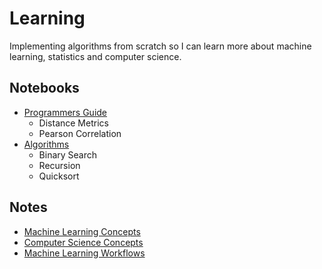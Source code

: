 # Learning
Implementing algorithms from scratch so I can learn more about machine learning, statistics and computer science.

## Notebooks
- [Programmers Guide](notebooks/programmers_guide.ipynb)
    - Distance Metrics
    - Pearson Correlation
- [Algorithms](notebooks/algorithms.ipynb)
    - Binary Search
    - Recursion
    - Quicksort

## Notes
- [Machine Learning Concepts](notes/ml_concepts.md)
- [Computer Science Concepts](notes/cs_concepts.md)
- [Machine Learning Workflows](notes/ml_workflows.md)